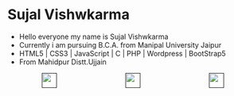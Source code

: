 <h1>Sujal Vishwkarma</h1>
<ul>
  <li>Hello everyone my name is Sujal Vishwkarma</li>
  <li>Currently i am pursuing B.C.A. from Manipal University Jaipur</li>
  <li>HTML5 | CSS3 | JavaScript | C | PHP | Wordpress | BootStrap5 </li>
  <li>From Mahidpur Distt.Ujjain</li>
</ul>
<div style="display:flex;justify-content:space-around;">
  <a href=""><img src="https://cdn-icons-png.flaticon.com/512/2111/2111463.png" width="30px"></a>
  <a href=""><img src="https://cdn-icons-png.flaticon.com/512/3536/3536394.png" width="30px"></a>
  <a href=""><img src="https://cdn-icons-png.flaticon.com/512/1384/1384060.png" width="30px"></a>

</div>
